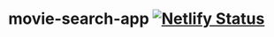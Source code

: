 # movie-search-app [![Netlify Status](https://api.netlify.com/api/v1/badges/dacd4524-0b70-4be9-99b6-0e5352473ef5/deploy-status)](https://app.netlify.com/sites/rlaebqebq-movie-search-app/deploys)
